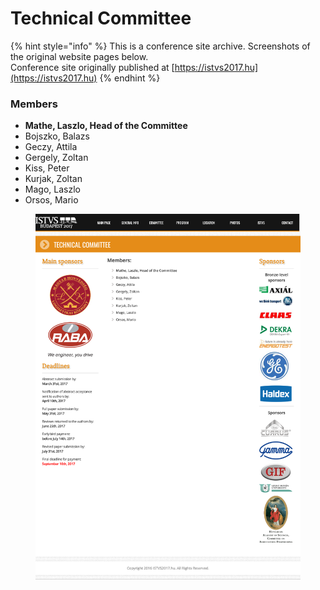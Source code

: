 # Technical Committee

{% hint style="info" %}
This is a conference site archive. Screenshots of the original website pages below.\
Conference site originally published at [https://istvs2017.hu](https://istvs2017.hu)
{% endhint %}

### Members

* **Mathe, Laszlo, Head of the Committee**
* Bojszko, Balazs
* Geczy, Attila
* Gergely, Zoltan
* Kiss, Peter
* Kurjak, Zoltan
* Mago, Laszlo
* Orsos, Mario

<figure><img src="../.gitbook/assets/technical committee.png" alt=""><figcaption></figcaption></figure>
